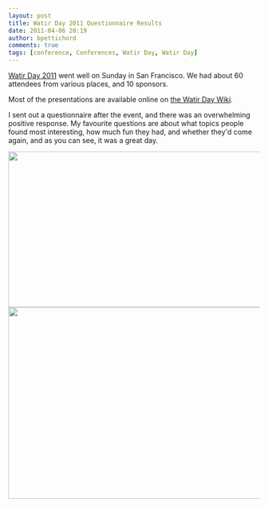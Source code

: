 ```yaml
---
layout: post
title: Watir Day 2011 Questionnaire Results
date: 2011-04-06 20:19
author: bpettichord
comments: true
tags: [conference, Conferences, Watir Day, Watir Day]
---
```

<a href="http://watir.com/watir-day/">Watir Day 2011</a> went well on Sunday in San Francisco. We had about 60 attendees from various places, and 10 sponsors.
<!--more-->

Most of the presentations are available online on <a href="http://wiki.openqa.org/display/WTR/Watir+Day+Presentations">the Watir Day Wiki</a>.

I sent out a questionnaire after the event, and there was an overwhelming positive response. My favourite questions are about what topics people found most interesting, how much fun they had, and whether they'd come again, and as you can see, it was a great day.

<img src="http://watir001.files.wordpress.com/2011/04/watir-day-topics.png" alt="" title="Watir Day Topics" width="600" height="312" class="alignnone size-full wp-image-777" />

<img src="http://watir001.files.wordpress.com/2011/04/watir-day-fun.png" alt="" title="Watir Day Fun" width="600" height="384" class="alignnone size-full wp-image-778" />


